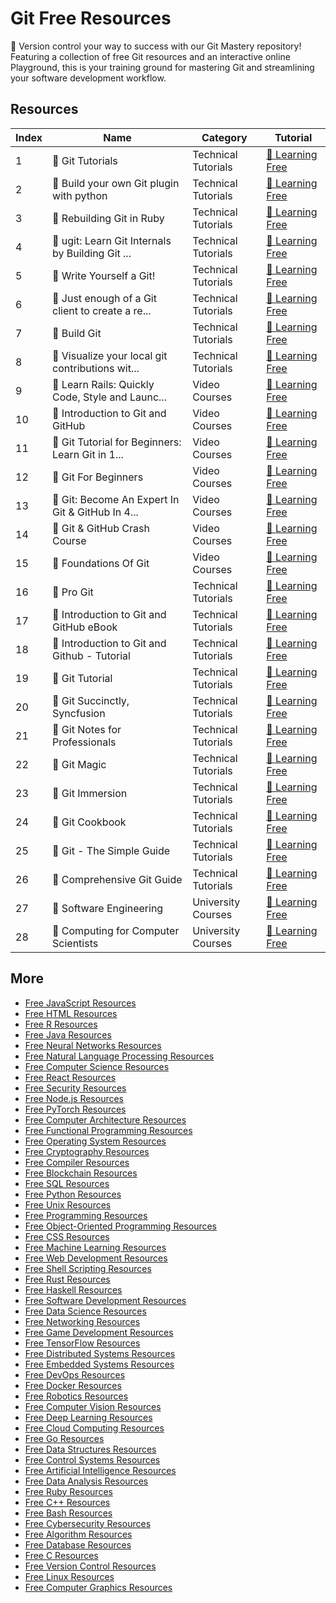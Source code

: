 # Git Free Resources

🌿 Version control your way to success with our Git Mastery repository! Featuring a collection of free Git resources and an interactive online Playground, this is your training ground for mastering Git and streamlining your software development workflow.

## Resources

|   Index | Name                                            | Category            | Tutorial                                                                                                                    |
|---------|-------------------------------------------------|---------------------|-----------------------------------------------------------------------------------------------------------------------------|
|       1 | 📖 Git Tutorials                                 | Technical Tutorials | [🔗 Learning Free](https://getvm.io/tutorials/git-tutorials)                                                                 |
|       2 | 📖 Build your own Git plugin with python         | Technical Tutorials | [🔗 Learning Free](https://getvm.io/tutorials/build-your-own-git-plugin-with-python)                                         |
|       3 | 📖 Rebuilding Git in Ruby                        | Technical Tutorials | [🔗 Learning Free](https://getvm.io/tutorials/rebuilding-git-in-ruby)                                                        |
|       4 | 📖 ugit: Learn Git Internals by Building Git ... | Technical Tutorials | [🔗 Learning Free](https://getvm.io/tutorials/ugit-learn-git-internals-by-building-git-yourself)                             |
|       5 | 📖 Write Yourself a Git!                         | Technical Tutorials | [🔗 Learning Free](https://getvm.io/tutorials/write-yourself-a-git)                                                          |
|       6 | 📖 Just enough of a Git client to create a re... | Technical Tutorials | [🔗 Learning Free](https://getvm.io/tutorials/just-enough-of-a-git-client-to-create-a-repo-commit-and-push-itself-to-github) |
|       7 | 📖 Build Git                                     | Technical Tutorials | [🔗 Learning Free](https://getvm.io/tutorials/build-git-learn-git)                                                           |
|       8 | 📖 Visualize your local git contributions wit... | Technical Tutorials | [🔗 Learning Free](https://getvm.io/tutorials/visualize-your-local-git-contributions-with-go)                                |
|       9 | 📖 Learn Rails: Quickly Code, Style and Launc... | Video Courses       | [🔗 Learning Free](https://getvm.io/tutorials/learn-rails-quickly-code-style-and-launch-4-web-apps)                          |
|      10 | 📖 Introduction to Git and GitHub                | Video Courses       | [🔗 Learning Free](https://getvm.io/tutorials/introduction-to-git-and-github)                                                |
|      11 | 📖 Git Tutorial for Beginners: Learn Git in 1... | Video Courses       | [🔗 Learning Free](https://getvm.io/tutorials/git-tutorial-for-beginners-learn-git-in-1-hour)                                |
|      12 | 📖 Git For Beginners                             | Video Courses       | [🔗 Learning Free](https://getvm.io/tutorials/git-for-beginners)                                                             |
|      13 | 📖 Git: Become An Expert In Git & GitHub In 4... | Video Courses       | [🔗 Learning Free](https://getvm.io/tutorials/git-become-an-expert-in-git-github-in-4-hours)                                 |
|      14 | 📖 Git & GitHub Crash Course                     | Video Courses       | [🔗 Learning Free](https://getvm.io/tutorials/git-github-crash-course)                                                       |
|      15 | 📖 Foundations Of Git                            | Video Courses       | [🔗 Learning Free](https://getvm.io/tutorials/foundations-of-git-certification-course)                                       |
|      16 | 📖 Pro Git                                       | Technical Tutorials | [🔗 Learning Free](https://getvm.io/tutorials/pro-git)                                                                       |
|      17 | 📖 Introduction to Git and GitHub eBook          | Technical Tutorials | [🔗 Learning Free](https://getvm.io/tutorials/introduction-to-git-and-github-ebook)                                          |
|      18 | 📖 Introduction to Git and Github - Tutorial     | Technical Tutorials | [🔗 Learning Free](https://getvm.io/tutorials/introduction-to-git-and-github-tutorial)                                       |
|      19 | 📖 Git Tutorial                                  | Technical Tutorials | [🔗 Learning Free](https://getvm.io/tutorials/git-tutorial)                                                                  |
|      20 | 📖 Git Succinctly, Syncfusion                    | Technical Tutorials | [🔗 Learning Free](https://getvm.io/tutorials/git-succinctly-syncfusion)                                                     |
|      21 | 📖 Git Notes for Professionals                   | Technical Tutorials | [🔗 Learning Free](https://getvm.io/tutorials/git-notes-for-professionals)                                                   |
|      22 | 📖 Git Magic                                     | Technical Tutorials | [🔗 Learning Free](https://getvm.io/tutorials/git-magic)                                                                     |
|      23 | 📖 Git Immersion                                 | Technical Tutorials | [🔗 Learning Free](https://getvm.io/tutorials/git-immersion)                                                                 |
|      24 | 📖 Git Cookbook                                  | Technical Tutorials | [🔗 Learning Free](https://getvm.io/tutorials/git-cookbook)                                                                  |
|      25 | 📖 Git - The Simple Guide                        | Technical Tutorials | [🔗 Learning Free](https://getvm.io/tutorials/git-the-simple-guide)                                                          |
|      26 | 📖 Comprehensive Git Guide                       | Technical Tutorials | [🔗 Learning Free](https://getvm.io/tutorials/get-git)                                                                       |
|      27 | 📖 Software Engineering                          | University Courses  | [🔗 Learning Free](https://getvm.io/tutorials/cs-164-software-engineering-harvard)                                           |
|      28 | 📖 Computing for Computer Scientists             | University Courses  | [🔗 Learning Free](https://getvm.io/tutorials/computing-for-computer-scientists-university-of-michigan)                      |

## More

- [Free JavaScript Resources](https://github.com/getvmio/free-javascript-resources)
- [Free HTML Resources](https://github.com/getvmio/free-html-resources)
- [Free R Resources](https://github.com/getvmio/free-r-resources)
- [Free Java Resources](https://github.com/getvmio/free-java-resources)
- [Free Neural Networks Resources](https://github.com/getvmio/free-neural-networks-resources)
- [Free Natural Language Processing Resources](https://github.com/getvmio/free-natural-language-processing-resources)
- [Free Computer Science Resources](https://github.com/getvmio/free-computer-science-resources)
- [Free React Resources](https://github.com/getvmio/free-react-resources)
- [Free Security Resources](https://github.com/getvmio/free-security-resources)
- [Free Node.js Resources](https://github.com/getvmio/free-node-js-resources)
- [Free PyTorch Resources](https://github.com/getvmio/free-pytorch-resources)
- [Free Computer Architecture Resources](https://github.com/getvmio/free-computer-architecture-resources)
- [Free Functional Programming Resources](https://github.com/getvmio/free-functional-programming-resources)
- [Free Operating System Resources](https://github.com/getvmio/free-operating-system-resources)
- [Free Cryptography Resources](https://github.com/getvmio/free-cryptography-resources)
- [Free Compiler Resources](https://github.com/getvmio/free-compiler-resources)
- [Free Blockchain Resources](https://github.com/getvmio/free-blockchain-resources)
- [Free SQL Resources](https://github.com/getvmio/free-sql-resources)
- [Free Python Resources](https://github.com/getvmio/free-python-resources)
- [Free Unix Resources](https://github.com/getvmio/free-unix-resources)
- [Free Programming Resources](https://github.com/getvmio/free-programming-resources)
- [Free Object-Oriented Programming Resources](https://github.com/getvmio/free-object-oriented-programming-resources)
- [Free CSS Resources](https://github.com/getvmio/free-css-resources)
- [Free Machine Learning Resources](https://github.com/getvmio/free-machine-learning-resources)
- [Free Web Development Resources](https://github.com/getvmio/free-web-development-resources)
- [Free Shell Scripting Resources](https://github.com/getvmio/free-shell-scripting-resources)
- [Free Rust Resources](https://github.com/getvmio/free-rust-resources)
- [Free Haskell Resources](https://github.com/getvmio/free-haskell-resources)
- [Free Software Development Resources](https://github.com/getvmio/free-software-development-resources)
- [Free Data Science Resources](https://github.com/getvmio/free-data-science-resources)
- [Free Networking Resources](https://github.com/getvmio/free-networking-resources)
- [Free Game Development Resources](https://github.com/getvmio/free-game-development-resources)
- [Free TensorFlow Resources](https://github.com/getvmio/free-tensorflow-resources)
- [Free Distributed Systems Resources](https://github.com/getvmio/free-distributed-systems-resources)
- [Free Embedded Systems Resources](https://github.com/getvmio/free-embedded-systems-resources)
- [Free DevOps Resources](https://github.com/getvmio/free-devops-resources)
- [Free Docker Resources](https://github.com/getvmio/free-docker-resources)
- [Free Robotics Resources](https://github.com/getvmio/free-robotics-resources)
- [Free Computer Vision Resources](https://github.com/getvmio/free-computer-vision-resources)
- [Free Deep Learning Resources](https://github.com/getvmio/free-deep-learning-resources)
- [Free Cloud Computing Resources](https://github.com/getvmio/free-cloud-computing-resources)
- [Free Go Resources](https://github.com/getvmio/free-go-resources)
- [Free Data Structures Resources](https://github.com/getvmio/free-data-structures-resources)
- [Free Control Systems Resources](https://github.com/getvmio/free-control-systems-resources)
- [Free Artificial Intelligence Resources](https://github.com/getvmio/free-artificial-intelligence-resources)
- [Free Data Analysis Resources](https://github.com/getvmio/free-data-analysis-resources)
- [Free Ruby Resources](https://github.com/getvmio/free-ruby-resources)
- [Free C++ Resources](https://github.com/getvmio/free-cpp-resources)
- [Free Bash Resources](https://github.com/getvmio/free-bash-resources)
- [Free Cybersecurity Resources](https://github.com/getvmio/free-cybersecurity-resources)
- [Free Algorithm Resources](https://github.com/getvmio/free-algorithm-resources)
- [Free Database Resources](https://github.com/getvmio/free-database-resources)
- [Free C Resources](https://github.com/getvmio/free-c-resources)
- [Free Version Control Resources](https://github.com/getvmio/free-version-control-resources)
- [Free Linux Resources](https://github.com/getvmio/free-linux-resources)
- [Free Computer Graphics Resources](https://github.com/getvmio/free-computer-graphics-resources)
